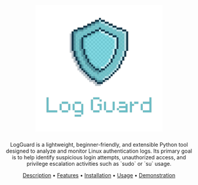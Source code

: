<h1 align="center">
    <img src="./assets/LogGuard-logo.png" width="67%">
</h1>

<p align="center">
LogGuard is a lightweight, beginner-friendly, and extensible Python tool designed to analyze and monitor Linux authentication logs.  
Its primary goal is to help identify suspicious login attempts, unauthorized access, and privilege escalation activities such as `sudo` or `su` usage.
</p>

<p align="center">
  <a href="#description">Description</a> •
  <a href="#features">Features</a> •
  <a href="#installation">Installation</a> •
  <a href="#usage">Usage</a> •
  <a href="#demonstration">Demonstration</a>
</p>

